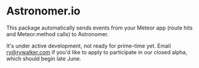 # Astronomer.io

This package automatically sends events from your Meteor app (route hits and Meteor.method calls) to Astronomer. 

It's under active development, not ready for prime-time yet. Email ry@rywalker.com if you'd like to apply to participate in our closed alpha, which should begin late June.
